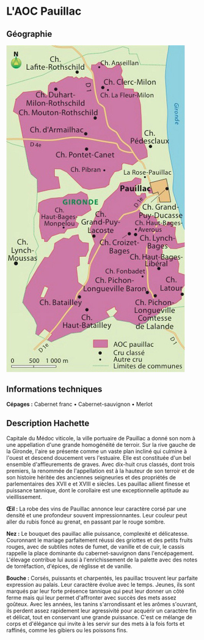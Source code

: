 # L'AOC Pauillac

## Géographie

![Pauillac_Hachette](../figures/Pauillac_Hachette.jpg)

## Informations techniques

**Cépages :** Cabernet franc • Cabernet-sauvignon • Merlot

## Description Hachette

Capitale du Médoc viticole, la ville portuaire de Pauillac a donné son nom à une appellation d'une grande homogénéité de terroir. Sur la rive gauche de la Gironde, l'aire se présente comme un vaste plan incliné qui culmine à l'ouest et descend doucement vers l'estuaire. Elle est constituée d'un bel ensemble d'affleurements de graves. Avec dix-huit crus classés, dont trois premiers, la renommée de l'appellation est à la hauteur de son terroir et de son histoire héritée des anciennes seigneuries et des propriétés de parlementaires des XVII e et XVIII e siècles. Les pauillac allient finesse et puissance tannique, dont le corollaire est une exceptionnelle aptitude au vieillissement.

**Œil :** La robe des vins de Pauillac annonce leur caractère corsé par une densité et une profondeur souvent impressionnantes. Leur couleur peut aller du rubis foncé au grenat, en passant par le rouge sombre.

**Nez :** Le bouquet des pauillac allie puissance, complexité et délicatesse. Couronnant le mariage parfaitement réussi des griottes et des petits fruits rouges, avec de subtiles notes de fumet, de vanille et de cuir, le cassis rappelle la place dominante du cabernet-sauvignon dans l'encépagement. L'élevage contribue lui aussi à l'enrichissement de la palette avec des notes de torréfaction, d'épices, de réglisse et de vanille.

**Bouche :** Corsés, puissants et charpentés, les pauillac trouvent leur parfaite expression au palais. Leur caractère évolue avec le temps. Jeunes, ils sont marqués par leur forte présence tannique qui peut leur donner un côté ferme mais qui leur permet d'affronter avec succès des mets assez goûteux. Avec les années, les tanins s'arrondissant et les arômes s'ouvrant, ils perdent assez rapidement leur agressivité pour acquérir un caractère fin et délicat, tout en conservant une grande puissance. C'est ce mélange de corps et d'élégance qui invite à les servir sur des mets à la fois forts et raffinés, comme les gibiers ou les poissons fins.
